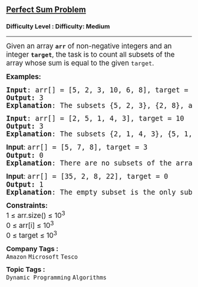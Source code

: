 <h2><a href="https://www.geeksforgeeks.org/problems/perfect-sum-problem5633/1?page=1&difficulty=Medium&sortBy=submissions">Perfect Sum Problem</a></h2><h3>Difficulty Level : Difficulty: Medium</h3><hr><div class="problems_problem_content__Xm_eO"><p><span style="font-size: 14pt;">Given an array <strong><code>arr</code></strong> of non-negative integers and an integer <strong><code>target</code></strong>, the task is to count all subsets of the array whose sum is equal to the given <code>target</code>.</span></p>
<p><span style="font-size: 14pt;"><strong>Examples:</strong></span></p>
<pre><span style="font-size: 14pt;"><strong>Input</strong>: arr[] = [5, 2, 3, 10, 6, 8], target = 10
<strong>Output: </strong>3
<strong>Explanation</strong>: The subsets {5, 2, 3}, {2, 8}, and {10} sum up to the target 10.</span></pre>
<pre><span style="font-size: 14pt;"><strong>Input</strong>: arr[] = [2, 5, 1, 4, 3], target = 10
<strong>Output:</strong> 3
<strong>Explanation</strong>: The subsets {2, 1, 4, 3}, {5, 1, 4}, and {2, 5, 3} sum up to the target 10.</span></pre>
<pre><span style="font-size: 14pt;"><strong style="font-family: -apple-system, BlinkMacSystemFont, 'Segoe UI', Roboto, Oxygen, Ubuntu, Cantarell, 'Open Sans', 'Helvetica Neue', sans-serif;">Input</strong><span style="font-family: -apple-system, BlinkMacSystemFont, 'Segoe UI', Roboto, Oxygen, Ubuntu, Cantarell, 'Open Sans', 'Helvetica Neue', sans-serif;">: </span>arr[] = [5, 7, 8], target = 3<span style="font-family: -apple-system, BlinkMacSystemFont, 'Segoe UI', Roboto, Oxygen, Ubuntu, Cantarell, 'Open Sans', 'Helvetica Neue', sans-serif;"><br></span><strong>Output:</strong> 0
<strong>Explanation</strong>: There are no subsets of the array that sum up to the target 3.</span></pre>
<pre><span style="font-size: 14pt;"><strong style="font-family: -apple-system, BlinkMacSystemFont, 'Segoe UI', Roboto, Oxygen, Ubuntu, Cantarell, 'Open Sans', 'Helvetica Neue', sans-serif;">Input</strong><span style="font-family: -apple-system, BlinkMacSystemFont, 'Segoe UI', Roboto, Oxygen, Ubuntu, Cantarell, 'Open Sans', 'Helvetica Neue', sans-serif;">: </span>arr[] = [35, 2, 8, 22], target = 0<span style="font-family: -apple-system, BlinkMacSystemFont, 'Segoe UI', Roboto, Oxygen, Ubuntu, Cantarell, 'Open Sans', 'Helvetica Neue', sans-serif;"><br></span><strong>Output:</strong> 1
<strong>Explanation</strong>: The empty subset is the only subset with a sum of 0.</span></pre>
<p><span style="font-size: 14pt;"><strong>Constraints:</strong><br>1 ≤ arr.size() ≤ 10<sup>3<br></sup>0 ≤ arr[i] ≤ 10<sup>3</sup><br>0 ≤ target ≤ 10<sup>3</sup><br></span></p></div><p><span style=font-size:18px><strong>Company Tags : </strong><br><code>Amazon</code>&nbsp;<code>Microsoft</code>&nbsp;<code>Tesco</code>&nbsp;<br><p><span style=font-size:18px><strong>Topic Tags : </strong><br><code>Dynamic Programming</code>&nbsp;<code>Algorithms</code>&nbsp;